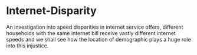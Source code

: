# Internet-Disparity

An investigation into speed disparities in internet service offers, different households with the same internet bill receive vastly different internet speeds and we shall see how the location of demographic plays a huge role into this injustice.
